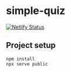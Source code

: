 # simple-quiz
[![Netlify Status](https://api.netlify.com/api/v1/badges/d4490354-7fbd-4123-aa54-535d83419bef/deploy-status)](https://app.netlify.com/sites/condescending-mcnulty-9c3cf2/deploys)

## Project setup
```
npm install
npx serve public
```
